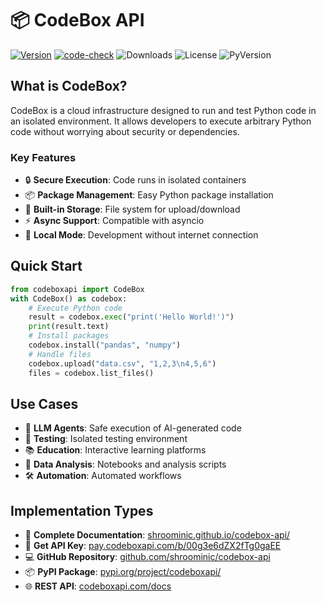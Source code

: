 # 📦 CodeBox API

[![Version](https://badge.fury.io/py/codeboxapi.svg)](https://badge.fury.io/py/codeboxapi)
[![code-check](https://github.com/shroominic/codebox-api/actions/workflows/code-check.yml/badge.svg)](https://github.com/shroominic/codebox-api/actions/workflows/code-check.yml)
![Downloads](https://img.shields.io/pypi/dm/codeboxapi)
![License](https://img.shields.io/pypi/l/codeboxapi)
![PyVersion](https://img.shields.io/pypi/pyversions/codeboxapi)

## What is CodeBox?

CodeBox is a cloud infrastructure designed to run and test Python code in an isolated environment. It allows developers to execute arbitrary Python code without worrying about security or dependencies.

### Key Features

- 🔒 **Secure Execution**: Code runs in isolated containers
- 📦 **Package Management**: Easy Python package installation
- 💾 **Built-in Storage**: File system for upload/download
- ⚡ **Async Support**: Compatible with asyncio
- 🧪 **Local Mode**: Development without internet connection

## Quick Start

```python
from codeboxapi import CodeBox
with CodeBox() as codebox:
    # Execute Python code
    result = codebox.exec("print('Hello World!')")
    print(result.text)
    # Install packages
    codebox.install("pandas", "numpy")
    # Handle files
    codebox.upload("data.csv", "1,2,3\n4,5,6")
    files = codebox.list_files()
```

## Use Cases

- 🤖 **LLM Agents**: Safe execution of AI-generated code
- 🧪 **Testing**: Isolated testing environment
- 📚 **Education**: Interactive learning platforms
- 🔬 **Data Analysis**: Notebooks and analysis scripts
- 🛠️ **Automation**: Automated workflows

## Implementation Types

- 📘 **Complete Documentation**: [shroominic.github.io/codebox-api/](https://shroominic.github.io/codebox-api/)
- 🔑 **Get API Key**: [pay.codeboxapi.com/b/00g3e6dZX2fTg0gaEE](https://pay.codeboxapi.com/b/00g3e6dZX2fTg0gaEE)
- 💻 **GitHub Repository**: [github.com/shroominic/codebox-api](https://github.com/shroominic/codebox-api)
- 📦 **PyPI Package**: [pypi.org/project/codeboxapi/](https://pypi.org/project/codeboxapi/)
- 🌐 **REST API**: [codeboxapi.com/docs](https://codeboxapi.com/docs)

